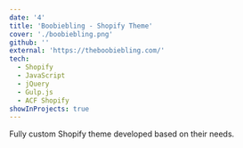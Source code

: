 ```yaml
---
date: '4'
title: 'Boobiebling - Shopify Theme'
cover: './boobiebling.png'
github: ''
external: 'https://theboobiebling.com/'
tech:
  - Shopify
  - JavaScript
  - jQuery
  - Gulp.js
  - ACF Shopify
showInProjects: true
---
```


Fully custom Shopify theme developed based on their needs.
